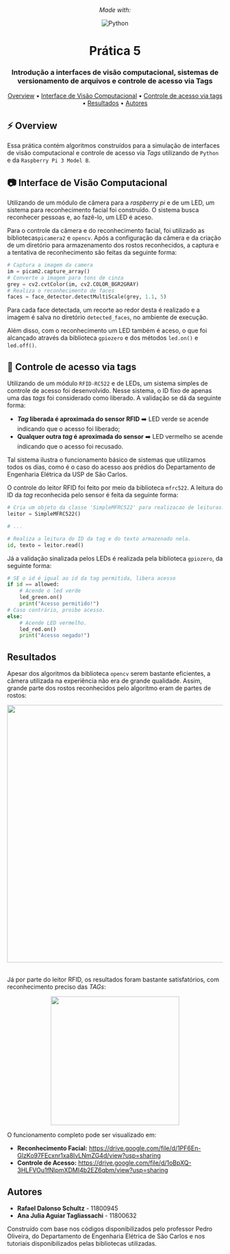 <div align="center">

*Made with:*

![Python](https://img.shields.io/badge/python-3670A0?style=for-the-badge&logo=python&logoColor=ffdd54)

# Prática 5 

### Introdução a interfaces de visão computacional, sistemas de versionamento de arquivos e controle de acesso via Tags

[Overview](#%EF%B8%8F-overview) •
[Interface de Visão Computacional](#-interface-de-visao-computacional) •
[Controle de acesso via tags](#-controle-de-acesso-via-tags) • 
[Resultados](#-resultados) • 
[Autores](#-autores)

</div>

## ⚡️ Overview

Essa prática contém algoritmos construídos para a simulação de interfaces de visão computacional e controle de acesso via *Tags* utilizando de ```Python``` e da ```Raspberry Pi 3 Model B```.

## 📷 Interface de Visão Computacional

Utilizando de um módulo de câmera para a *raspberry pi* e de um LED, um sistema para reconhecimento facial foi construído. O sistema busca reconhecer pessoas e, ao fazê-lo, um LED é aceso.

Para o controle da câmera e do reconhecimento facial, foi utilizado as bibliotecas```picamera2``` e ```opencv```. Após a configuração da câmera e da criação de um diretório para armazenamento dos rostos reconhecidos, a captura e a tentativa de reconhecimento são feitas da seguinte forma:

```python
# Captura a imagem da camera
im = picam2.capture_array()
# Converte a imagem para tons de cinza
grey = cv2.cvtColor(im, cv2.COLOR_BGR2GRAY)
# Realiza o reconhecimento de faces
faces = face_detector.detectMultiScale(grey, 1.1, 5)
```

Para cada face detectada, um recorte ao redor desta é realizado e a imagem é salva no diretório ```detected_faces```, no ambiente de execução. 

Além disso, com o reconhecimento um LED também é aceso, o que foi alcançado através da biblioteca ```gpiozero``` e dos métodos ```led.on()``` e ```led.off()```.

## 🪪 Controle de acesso via tags

Utilizando de um módulo ```RFID-RC522``` e de LEDs, um sistema simples de controle de acesso foi desenvolvido. Nesse sistema, o ID fixo de apenas uma das *tags* foi considerado como liberado. A validação se dá da seguinte forma:

* ***Tag* liberada é aproximada do sensor RFID** ➡️ LED verde se acende indicando que o acesso foi liberado; 
* **Qualquer outra *tag* é aproximada do sensor** ➡️ LED vermelho se acende indicando que o acesso foi recusado. 

Tal sistema ilustra o funcionamento básico de sistemas que utilizamos todos os dias, como é o caso do acesso aos prédios do Departamento de Engenharia Elétrica da USP de São Carlos.

O controle do leitor RFID foi feito por meio da biblioteca ```mfrc522```. A leitura do ID da *tag* reconhecida pelo sensor é feita da seguinte forma:

```python
# Cria um objeto da classe 'SimpleMFRC522' para realizacao de leituras.
leitor = SimpleMFRC522()

# ...

# Realiza a leitura do ID da tag e do texto armazenado nela.
id, texto = leitor.read()
```
Já a validação sinalizada pelos LEDs é realizada pela biblioteca ```gpiozero```, da seguinte forma:

```python
# SE o id é igual ao id da tag permitida, libera acesso
if id == allowed:
    # Acende o led verde
    led_green.on()
    print("Acesso permitido!")
# Caso contrário, proibe acesso.
else:
    # Acende LED vermelho.
    led_red.on()
    print("Acesso negado!")
```

## Resultados

Apesar dos algoritmos da biblioteca ```opencv``` serem bastante eficientes, a câmera utilizada na experiência não era de grande qualidade. Assim, grande parte dos rostos reconhecidos pelo algoritmo eram de partes de rostos:

<div align="center">
<img width='600px' src="https://i.imgur.com/WlBZG7A.png"/>
</div>

<br>

Já por parte do leitor RFID, os resultados foram bastante satisfatórios, com reconhecimento preciso das *TAGs*:

<div align="center">
<img width='300px' src="https://i.imgur.com/aZHVMCSh.gif"/>
</div>

O funcionamento completo pode ser visualizado em:
* **Reconhecimento Facial:** https://drive.google.com/file/d/1PF6En-GlzKo97FEcxnr1xa8IvLNmZG4d/view?usp=sharing
* **Controle de Acesso:** https://drive.google.com/file/d/1oBpXQ-3HLFVOu1fNlpmXDMI4b2EZ6qbm/view?usp=sharing

## Autores

* **Rafael Dalonso Schultz** - 11800945
* **Ana Julia Aguiar Tagliassachi** - 11800632

Construído com base nos códigos disponibilizados pelo professor Pedro Oliveira, do Departamento de Engenharia Elétrica de São Carlos e nos tutoriais disponibilizados pelas bibliotecas utilizadas.
